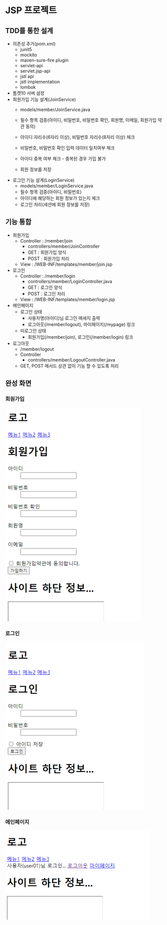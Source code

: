 # JSP 프로젝트

## TDD를 통한 설계
- 의존성 추가(pom.xml)
  - junit5
  - mockito
  - maven-sure-fire plugin
  - servlet-api
  - servlet.jsp-api
  - jstl api
  - jstl implementation
  - lombok
- 톰캣10 서버 설정
- 회원가입 기능 설계(JoinService)
    - models/member/JoinService.java
    - 필수 항목 검증(아이디, 비밀번호, 비밀번호 확인, 회원명, 이메일, 회원가입 약관 동의)
    - 아이디 자리수(6자리 이상), 비밀번호 자리수(8자리 이상) 체크 
    - 비밀번호, 비밀번호 확인 입력 데이터 일치여부 체크
    - 아이디 중복 여부 체크 - 중복된 경우 가입 불가

    - 회원 정보를 저장 
- 로그인 기능 설계(LoginService)
    - models/member/LoginService.java
    - 필수 항목 검중(아이디, 비밀번호)
    - 아이디에 해당하는 회원 정보가 있는지 체크
    - 로그인 처리(세션에 회원 정보를 저장)

## 기능 통합
- 회원가입
  - Controller : /member/join
    - controllers/member/JoinController
    - GET : 회원가입 양식
    - POST : 회원가입 처리
  - View : /WEB-INF/templates/member/join.jsp
- 로그인
  - Controller : /member/login
    - controllers/member/LoginController.java
    - GET : 로그인 양식
    - POST : 로그인 처리
  - View : /WEB-INF/templates/member/login.jsp
- 메인페이지
  - 로그인 상태 
    - 사용자명(아이디)님 로그인 메세지 출력
    - 로그아웃(/member/logout), 마이페이지(/mypage) 링크
  - 미로그인 상태
    - 회원가입(/member/join), 로그인(/member/login) 링크
- 로그아웃
  - /member/logout
  - Controller
    - controllers/member/LogoutController.java
  - GET, POST 메서드 상관 없이 기능 할 수 있도록 처리

## 완성 화면
### 회원가입
![메인페이지](https://raw.githubusercontent.com/daeyounggg/jsp_project/Description/images/join.png)

### 로그인
![메인페이지](https://raw.githubusercontent.com/daeyounggg/jsp_project/Description/images/login.png)

### 메인페이지

![메인페이지](https://raw.githubusercontent.com/daeyounggg/jsp_project/Description/images/main.png)